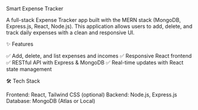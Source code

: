 Smart Expense Tracker

A full-stack Expense Tracker app built with the MERN stack (MongoDB, Express.js, React, Node.js).
This application allows users to add, delete, and track daily expenses with a clean and responsive UI.

✨ Features

✅ Add, delete, and list expenses and incomes
✅ Responsive React frontend
✅ RESTful API with Express & MongoDB
✅ Real-time updates with React state management

🛠️ Tech Stack

Frontend: React, Tailwind CSS (optional)
Backend: Node.js, Express.js
Database: MongoDB (Atlas or Local)
